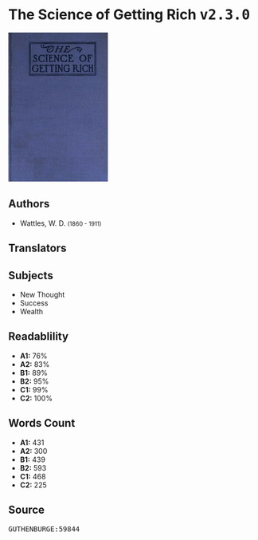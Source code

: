 # The Science of Getting Rich <kbd>v2.3.0</kbd>

![](./cover.medium.jpg "")

## Authors


 - Wattles, W. D. <small>(1860 - 1911)</small>

## Translators



## Subjects


 - New Thought
 - Success
 - Wealth

## Readablility


 - **A1:** 76%
 - **A2:** 83%
 - **B1:** 89%
 - **B2:** 95%
 - **C1:** 99%
 - **C2:** 100%

## Words Count


 - **A1:** 431
 - **A2:** 300
 - **B1:** 439
 - **B2:** 593
 - **C1:** 468
 - **C2:** 225

## Source


<kbd>GUTHENBURGE:59844</kbd>
